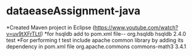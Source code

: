 # dataeaseAssignment-java
*Created Maven project in Eclipse (https://www.youtube.com/watch?v=uv9tXFrTLtI)
*for hsqldb  add to pom.xml file--
    <!-- https://mvnrepository.com/artifact/org.hsqldb/hsqldb -->
<dependency>
    <groupId>org.hsqldb</groupId>
    <artifactId>hsqldb</artifactId>
    <version>2.4.0</version>
    <scope>test</scope>
</dependency>
*For performing t test include apache common library by adding its dependency in pom.xml file
<dependency>
  <groupId>org.apache.commons</groupId>
  <artifactId>commons-math3</artifactId>
  <version>3.4.1</version>
</dependency>




